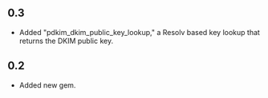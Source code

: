 0.3
-----
* Added "pdkim_dkim_public_key_lookup," a Resolv based key lookup that returns the DKIM public key.


0.2
-----
* Added new gem.
